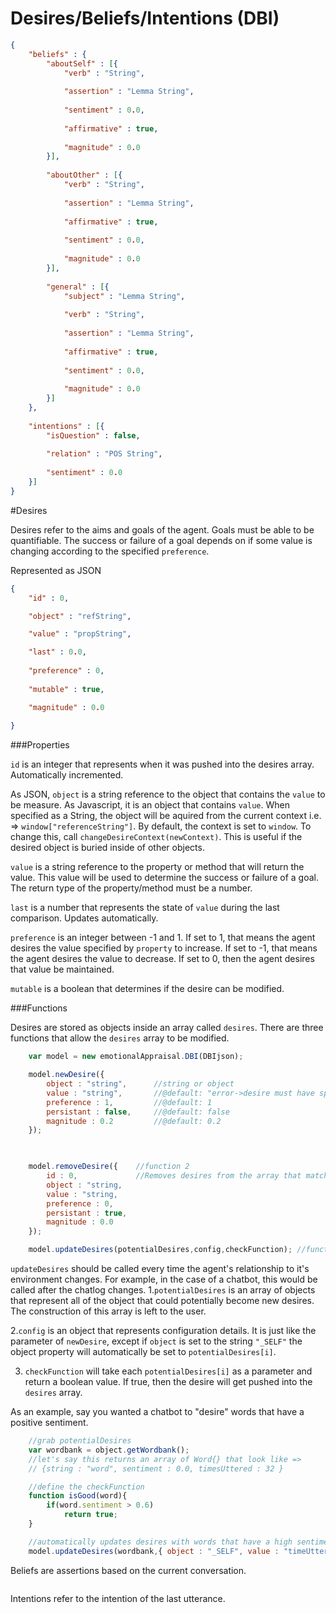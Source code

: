 Desires/Beliefs/Intentions (DBI)
================================

```json
{	
	"beliefs" : {
		"aboutSelf" : [{
			"verb" : "String",
			
			"assertion" : "Lemma String",
			
			"sentiment" : 0.0,
			
			"affirmative" : true,
			
			"magnitude" : 0.0
		}],
		
		"aboutOther" : [{
			"verb" : "String",
			
			"assertion" : "Lemma String",
			
			"affirmative" : true,
			
			"sentiment" : 0.0,
			
			"magnitude" : 0.0
		}],
		
		"general" : [{
			"subject" : "Lemma String",
			
			"verb" : "String",
			
			"assertion" : "Lemma String",
			
			"affirmative" : true,
			
			"sentiment" : 0.0,
			
			"magnitude" : 0.0
		}]
	},
	
	"intentions" : [{
		"isQuestion" : false,
		
		"relation" : "POS String",
		
		"sentiment" : 0.0
	}]
}
```


#Desires

Desires refer to the aims and goals of the agent. Goals must be able to be quantifiable. The success or failure of a goal depends on if some value is changing according to the specified ```preference```.

Represented as JSON
```json
{
	"id" : 0,

	"object" : "refString",

	"value" : "propString",

	"last" : 0.0,
			
	"preference" : 0,
	
	"mutable" : true,

	"magnitude" : 0.0
				
}
```
###Properties

```id``` is an integer that represents when it was pushed into the desires array. Automatically
incremented.

As JSON, ```object``` is a string reference to the object that contains the ```value``` to be measure. As Javascript, it is an object that contains ```value```. When specified as a String, the object will be aquired from the current context i.e. => ```window["referenceString"]```. By default, the context is set to ```window```. To change this, call ```changeDesireContext(newContext)```. This is useful if the desired object is buried inside of other objects.

```value```  is a string reference to the property or method that will return the value. This value will  be used to determine the success or failure of a goal. The return type of the property/method must be a number.

```last``` is a number that represents the state of ```value``` during the last comparison. Updates
automatically.

```preference``` is an integer between -1 and 1. If set to 1, that means the agent desires the value 
specified by ```property``` to increase. If set to -1, that means the agent desires the value 
to decrease. If set to 0, then the agent desires that value be maintained.

```mutable``` is a boolean that determines if the desire can be modified.

###Functions

Desires are stored as objects inside an array called ```desires```. There are three functions 
that allow the ```desires``` array to be modified.

```javascript
	var model = new emotionalAppraisal.DBI(DBIjson);

	model.newDesire({	
		object : "string",		//string or object
		value : "string",		//@default: "error->desire must have specified value(string)""
		preference : 1,			//@default: 1
		persistant : false,		//@default: false
		magnitude : 0.2 		//@default: 0.2
	}); 

	

	model.removeDesire({	//function 2
		id : 0,				//Removes desires from the array that match specified params
		object : "string,
		value : "string,
		preference : 0,
		persistant : true,
		magnitude : 0.0
	}); 

	model.updateDesires(potentialDesires,config,checkFunction); //function 3
```
```updateDesires``` should be called every time the agent's relationship to it's environment
changes. For example, in the case of a chatbot, this would be called after the chatlog changes.
1.```potentialDesires``` is an array of objects that represent all of the object that could potentially become new desires. The construction of this array is left to the user.

2.```config``` is an object that represents configuration details. It is just like the parameter of ```newDesire```, except if ```object``` is set to the string ```"_SELF"``` the object property will automatically be set to ```potentialDesires[i]```. 

3. ```checkFunction``` will take each ```potentialDesires[i]``` as a parameter and return a boolean value. If true, then the desire will get pushed into the ```desires``` array.



As an example, say you wanted a chatbot to "desire" words that have a positive sentiment.
```javascript
	//grab potentialDesires
	var wordbank = object.getWordbank(); 
	//let's say this returns an array of Word{} that look like => 
	// {string : "word", sentiment : 0.0, timesUttered : 32 }

	//define the checkFunction
	function isGood(word){
		if(word.sentiment > 0.6)
			return true;
	}

	//automatically updates desires with words that have a high sentiment
	model.updateDesires(wordbank,{ object : "_SELF", value : "timeUttered" },isGood); 
```



Beliefs are assertions based on the current conversation.
```javascript
```
Intentions refer to the intention of the last utterance.
```javascript
```

